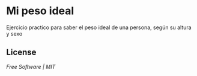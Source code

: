 # Mi peso ideal

Ejercicio practico para saber el peso ideal de una persona, según su altura y sexo


## License

*Free Software | MIT*
